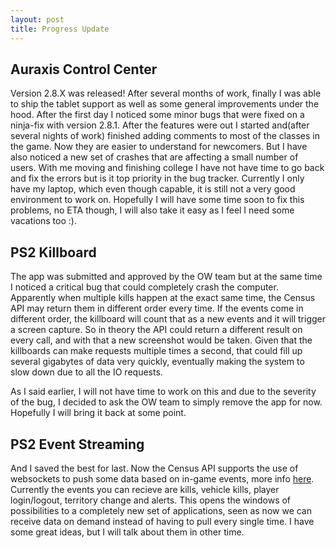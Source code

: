 ```yaml
---
layout: post
title: Progress Update
---
```


Auraxis Control Center
----------------------

Version 2.8.X was released! After several months of work, finally I was able to ship the tablet support as well as some general improvements under the hood. After the first day I noticed some minor bugs that were fixed on a ninja-fix with version 2.8.1. After the features were out I started and(after several nights of work) finished adding comments to most of the classes in the game. Now they are  easier to understand for newcomers. But I have also noticed a new set of crashes that are affecting a small number of users. With me moving and finishing college I have not have time to go back and fix the errors but is it top priority in the bug tracker. Currently I only have my laptop, which even though capable, it is still not a very good environment to work on. Hopefully I will have some time soon to fix this problems, no ETA though, I will also take it easy as I feel I need some vacations too :).


PS2 Killboard
-------------

The app was submitted and approved by the OW team but at the same time I noticed a critical bug that could completely crash the computer. Apparently when multiple kills happen at the exact same time, the Census API may return them in different order every time. If the events come in different order, the killboard will count that as a new events and it will trigger a screen capture. So in theory the API could return a different result on every call, and with that a new screenshot would be taken. Given that the killboards can make requests multiple times a second, that could fill up several gigabytes of data very quickly, eventually making the system to slow down due to all the IO requests. 

As I said earlier, I will not have time to work on this and due to the severity of the bug, I decided to ask the OW team to simply remove the app for now. Hopefully I will bring it back at some point.

PS2 Event Streaming
-------------------

And I saved the best for last. Now the Census API supports the use of websockets to push some data based on in-game events, more info [here]("https://census.soe.com/#ps2-websocket1"). Currently the events you can recieve are kills, vehicle kills, player login/logout, territory change and alerts. This opens the windows of possibilities to a completely new set of applications, seen as now we can receive data on demand instead of having to pull every single time. I have some great ideas, but I will talk about them in other time.
